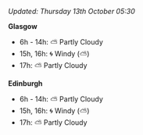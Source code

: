 *Updated: Thursday 13th October 05:30*

**Glasgow**

* 6h - 14h: :partly_sunny: Partly Cloudy
* 15h, 16h: :cyclone: Windy (:partly_sunny:)
* 17h: :partly_sunny: Partly Cloudy

**Edinburgh**

* 6h - 14h: :partly_sunny: Partly Cloudy
* 15h, 16h: :cyclone: Windy (:partly_sunny:)
* 17h: :partly_sunny: Partly Cloudy
